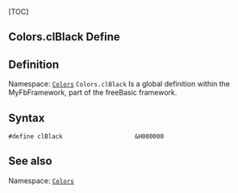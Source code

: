 [TOC]
## Colors.clBlack Define

## Definition
Namespace: [`Colors`](Colors.md)
`Colors.clBlack` Is a global definition within the MyFbFramework, part of the freeBasic framework.
## Syntax

```freeBasic
#define clBlack                    &H000000
```

## See also
Namespace: [`Colors`](Colors.md)
